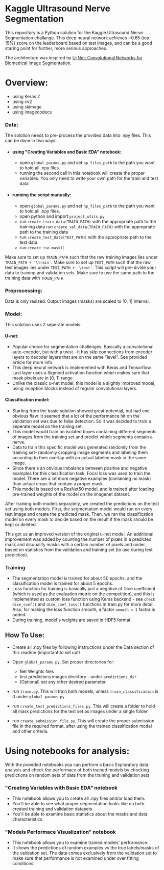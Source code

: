 # Kaggle Ultrasound Nerve Segmentation
This repository is a Python solution for the Kaggle Ultrasound Nerve Segmentation challange.
This deep neural network achieves ~0.65 (top 15%) score on the leaderboard based on test images, and can be a good staring point
for further, more serious approaches.

The architecture was inspired by [U-Net: Convolutional Networks for Biomedical Image Segmentation.](https://lmb.informatik.uni-freiburg.de/people/ronneber/u-net/)

# Overview:

* using Keras 2
* using cv2
* using skimage
* using imagecodecs

### Data:
The solution needs to pre-process the provided data into .npy files. This can be done in two ways:
* #### using "Creating Variables and Basic EDA" notebook:
    * open `global_params.py` and set `np_files_path` to the path you want to hold all .npy files.
    * running the second cell in this notebook will create the proper variables. You only need to write your own path
      for the train and test data

* #### running the script manually:     
    * open `global_params.py` and set `np_files_path` to the path you want to hold all .npy files.
    * open python and import `project_utils.py`
    * run `create_train_data(TRAIN_PATH)` with the appropriate path to the training data
      run `create_val_data(TRAIN_PATH)` with the appropriate path to the training data
    * run `create_test_Data(TEST_PATH)` with the appropriate path to the test data.
    * run `create_iso_mask()`

 Make sure to set up `TRAIN_PATH` such that the raw training images lies under 
`TRAIN_PATH + '\train'`.  Make sure to set up `TEST_PATH` such that the raw test images lies under 
`TEST_PATH + '\test'`. This script will pre-divide your data to training and validation sets. Make sure to use the same path to the training
data with `TRAIN_PATH`.

### Preprocessing:
Data is only resized. Output images (masks) are scaled to [0, 1] interval.

### Model:
This solution uses 2 seperate models:

#### U-net:
* Popular choice for segmentation challenges. Basically a convolutional auto-encoder, but with a twist - it has skip
  connections from encoder layers to decoder layers that are on the same "level". See provided article for more info
* This deep neural network is implemented with Keras and Tensorflow. Last layer uses a Sigmoid activation function
  which makes sure that mask pixels are in [0, 1] range.
* Unlike the classic u-net model, this model is a slightly improved model, using inception blocks instead of regular 
convolutional layers.

#### Classification model:
* Starting from the basic solution showed great potential, but had one obvious flaw: it seemed that a lot of the 
  performance hit on the validation set was due to false detection. So it was decided to train a seperate model on the
  training set.
* This model would train on isolated boxes containing different segments of images from the training set and predict 
  which segments contain a nerve.
* Data to train this specific model was generated randomly from the training set- randomly cropping image segments and
  labeling them according to their overlap with an actual labeled mask in the same image.
* Since there's an obvious imbalance between positive and negative examples for this classification task, Focal loss was
used to train the model. There are a lot more negative examples (containing no mask) than actual crops that contain a
  proper mask.
* This model is based on a ResNet50 model, and is trained after loading pre-trained weights of the model on the imagenet
  dataset.

After training both models separately, we created the predictions on the test set using both models. First, the segmentation
model would run on every test image and create the predicted mask. Then, we ran the classification model on every mask
to decide based on the result if the mask should be kept or deleted.

This got us an improved version of the original u-net model. An additional improvement was added by counting the number
of pixels in a predicted mask and disqualify masks with a certain number of pixels and under, based on statistics from
the validation and training set (to use during test prediction).

### Training
* The segmentation model is trained for about 50 epochs, and the classification model is trained for about 5 epochs.
* Loss function for training is basically just a negative of Dice coefficient (which is used as the evaluation metric on
  the competition), and this is implemented as custom loss function using Keras backend - see `check dice_coef()` and 
  `dice_coef_loss()` functions in train.py for more detail. Also, for making the loss function smooth, a factor `smooth = 1`
  factor is added.
* During training, model's weights are saved in HDF5 format.


## How To Use:

* Create all .npy files by following instructions under the Data section of this readme (important to set up!)
* Open `global_params.py`. Set proper directories for:
  * Net Weights files
  * test predictions images directory - under `predictions_dir`
  * (Optional) set any other desired parameter

* run `train.py`. This will train both models, unless `train_classification` is 0 under `global_params.py`
* run `create_test_predictions_files.py`. This will create a folder to hold all mask predictions for the test set as
images under a single folder
* run `create_submission_file.py`. This will create the proper submission file in the required format, after using the
trained classification model and other criteria.

# Using notebooks for analysis:
With the provided notebooks you can perform a basic Exploratory data analysis and check the performace of both trained 
models by checking predictions on random sets of data from the training and validation sets

### "Creating Variables with Basic EDA" notebook
* This notebook allows you to create all .npy files and/or load them.
* You'll be able to see what proper segmentation looks like on both created training and validation datasets
* You'll be able to examine basic statistics about the masks and data characteristics.

### "Models Performace Visualization" notebook
* This notebook allows you to examine trained models' performance.
* It shows the predictions of random examples vs the true labels/masks of the validation set. The data comes exclusively
from the validation set to make sure that performance is not examined under over fitting conditions. 
